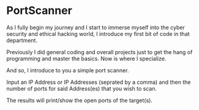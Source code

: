 # PortScanner

As I fully begin my journey and I start to immerse myself into the cyber security and ethical hacking world, I introduce my first bit of code in that department. 

Previously I did general coding and overall projects just to get the hang of programming and master the basics. Now is where I specialize.

And so, I introduce to you a simple port scanner. 

Input an IP Address or IP Addresses (seprated by a comma) and then the number of ports for said Address(es) that you wish to scan.

The results will print/show the open ports of the target(s).

